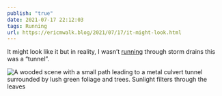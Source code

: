 ```yaml
---
publish: "true"
date: 2021-07-17 22:12:03
tags: Running
url: https://ericmwalk.blog/2021/07/17/it-might-look.html
---
```


It might look like it but in reality, I wasn’t [running](https://www.strava.com/activities/5641938363) through storm drains this was a “tunnel”.



![A wooded scene with a small path leading to a metal culvert tunnel surrounded by lush green foliage and trees. Sunlight filters through the leaves](https://ericmwalk.blog/uploads/2021/036611913d.jpg)